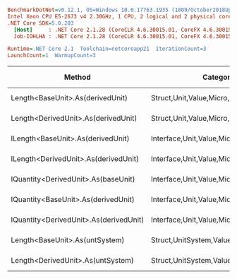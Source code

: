 ``` ini

BenchmarkDotNet=v0.12.1, OS=Windows 10.0.17763.1935 (1809/October2018Update/Redstone5), VM=Hyper-V
Intel Xeon CPU E5-2673 v4 2.30GHz, 1 CPU, 2 logical and 2 physical cores
.NET Core SDK=5.0.203
  [Host]     : .NET Core 2.1.28 (CoreCLR 4.6.30015.01, CoreFX 4.6.30015.01), X64 RyuJIT
  Job-IOHLHA : .NET Core 2.1.28 (CoreCLR 4.6.30015.01, CoreFX 4.6.30015.01), X64 RyuJIT

Runtime=.NET Core 2.1  Toolchain=netcoreapp21  IterationCount=3  
LaunchCount=1  WarmupCount=3  

```
|                                 Method |                               Categories |      Mean |      Error |   StdDev |   StdErr |       Min |       Max |    Median | Ratio | MannWhitney(5%) | RatioSD |  Gen 0 | Gen 1 | Gen 2 | Allocated |
|--------------------------------------- |----------------------------------------- |----------:|-----------:|---------:|---------:|----------:|----------:|----------:|------:|---------------- |--------:|-------:|------:|------:|----------:|
|       Length&lt;BaseUnit&gt;.As(derivedUnit) |       Struct,Unit,Value,Micro,Conversion |  13.95 ns |   5.139 ns | 0.282 ns | 0.163 ns |  13.76 ns |  14.27 ns |  13.81 ns |  1.00 |            Base |    0.00 |      - |     - |     - |         - |
|    Length&lt;DerivedUnit&gt;.As(derivedUnit) |       Struct,Unit,Value,Micro,Conversion |  14.16 ns |   6.099 ns | 0.334 ns | 0.193 ns |  13.78 ns |  14.39 ns |  14.31 ns |  1.02 |               ? |    0.02 |      - |     - |     - |         - |
|      ILength&lt;BaseUnit&gt;.As(derivedUnit) |    Interface,Unit,Value,Micro,Conversion |  18.93 ns |   4.077 ns | 0.223 ns | 0.129 ns |  18.79 ns |  19.19 ns |  18.81 ns |  1.36 |               ? |    0.04 |      - |     - |     - |         - |
|   ILength&lt;DerivedUnit&gt;.As(derivedUnit) |    Interface,Unit,Value,Micro,Conversion |  19.17 ns |   2.067 ns | 0.113 ns | 0.065 ns |  19.05 ns |  19.28 ns |  19.17 ns |  1.37 |               ? |    0.04 |      - |     - |     - |         - |
|    IQuantity&lt;DerivedUnit&gt;.As(baseUnit) |    Interface,Unit,Value,Micro,Conversion |  89.81 ns |  38.907 ns | 2.133 ns | 1.231 ns |  88.02 ns |  92.17 ns |  89.23 ns |  6.44 |               ? |    0.25 |      - |     - |     - |         - |
|    IQuantity&lt;BaseUnit&gt;.As(derivedUnit) |    Interface,Unit,Value,Micro,Conversion |  89.95 ns |   9.011 ns | 0.494 ns | 0.285 ns |  89.39 ns |  90.35 ns |  90.10 ns |  6.45 |               ? |    0.13 |      - |     - |     - |         - |
| IQuantity&lt;DerivedUnit&gt;.As(derivedUnit) |    Interface,Unit,Value,Micro,Conversion | 119.95 ns |  55.517 ns | 3.043 ns | 1.757 ns | 117.82 ns | 123.44 ns | 118.60 ns |  8.60 |               ? |    0.04 |      - |     - |     - |         - |
|         Length&lt;BaseUnit&gt;.As(untSystem) | Struct,UnitSystem,Value,Micro,Conversion | 572.00 ns | 160.840 ns | 8.816 ns | 5.090 ns | 562.06 ns | 578.87 ns | 575.08 ns | 41.03 |               ? |    1.44 | 0.0281 |     - |     - |     192 B |
|      Length&lt;DerivedUnit&gt;.As(untSystem) | Struct,UnitSystem,Value,Micro,Conversion | 594.28 ns | 160.221 ns | 8.782 ns | 5.070 ns | 585.14 ns | 602.66 ns | 595.04 ns | 42.62 |               ? |    1.42 | 0.0281 |     - |     - |     192 B |
